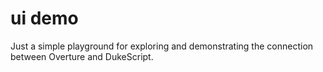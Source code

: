 ui demo
===

Just a simple playground for exploring and demonstrating the connection
between Overture and DukeScript.

